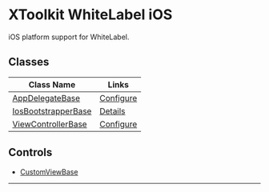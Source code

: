 # XToolkit WhiteLabel iOS

iOS platform support for WhiteLabel.

## Classes

Class Name | Links
---------- | ------
[AppDelegateBase](xref:Softeq.XToolkit.WhiteLabel.iOS.AppDelegateBase) | [Configure](../../configure-ios.md#configure-appdelegate)
[IosBootstrapperBase](xref:Softeq.XToolkit.WhiteLabel.iOS.IosBootstrapperBase) | [Details](bootstrapper.md)
[ViewControllerBase](xref:Softeq.XToolkit.WhiteLabel.iOS.ViewControllerBase`1) | [Configure](../../create-storyboard-viewcontroller.md)

## Controls

- [CustomViewBase](xref:Softeq.XToolkit.WhiteLabel.iOS.Controls.CustomViewBase)

---
